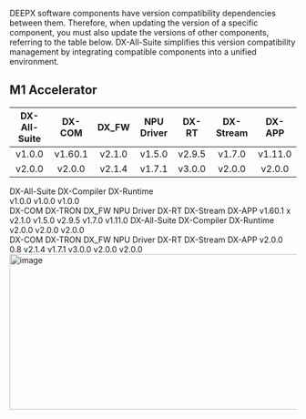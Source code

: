 DEEPX software components have version compatibility dependencies between them. Therefore, when updating the version of a specific component, you must also update the versions of other components, referring to the table below. DX-All-Suite simplifies this version compatibility management by integrating compatible components into a unified environment.

## M1 Accelerator

| DX-All-Suite | DX-COM | DX_FW | NPU Driver | DX-RT | DX-Stream | DX-APP |
|:---:|:---:|:---:|:---:|:---:|:---:|:---:|
| v1.0.0 | v1.60.1 | v2.1.0 | v1.5.0 | v2.9.5 | v1.7.0 | v1.11.0 |
| v2.0.0 | v2.0.0 | v2.1.4 | v1.7.1 | v3.0.0 | v2.0.0 | v2.0.0 |


DX-All-Suite	DX-Compiler		DX-Runtime				
v1.0.0	v1.0.0		v1.0.0				
	DX-COM	DX-TRON	DX_FW	NPU Driver	DX-RT	DX-Stream	DX-APP
	v1.60.1	x	v2.1.0	v1.5.0	v2.9.5	v1.7.0	v1.11.0
DX-All-Suite	DX-Compiler		DX-Runtime				
v2.0.0	v2.0.0		v2.0.0				
	DX-COM	DX-TRON	DX_FW	NPU Driver	DX-RT	DX-Stream	DX-APP
	v2.0.0	0.8	v2.1.4	v1.7.1	v3.0.0	v2.0.0	v2.0.0
<img width="833" height="273" alt="image" src="https://github.com/user-attachments/assets/ae6cc637-e2a2-44b0-9fcd-c8f8dc42487d" />
